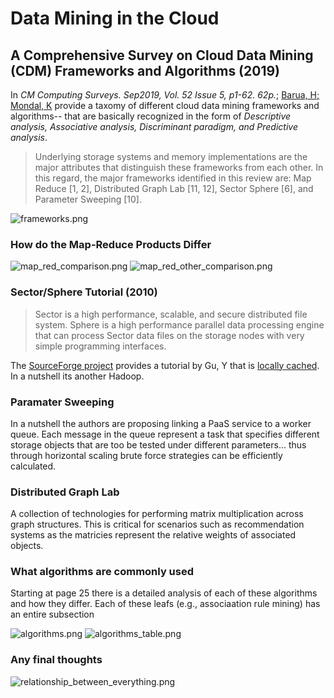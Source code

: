 # Data Mining in the Cloud

## A Comprehensive Survey on Cloud Data Mining (CDM) Frameworks and Algorithms (2019)

In _CM Computing Surveys. Sep2019, Vol. 52 Issue 5, p1-62. 62p._; [Barua, H; Mondal, K](Survey_CloudMining_Frameworks.pdf) provide a taxomy of different cloud data mining frameworks and algorithms-- that are basically recognized in the form of _Descriptive analysis, Associative analysis, Discriminant paradigm, and Predictive analysis_.

> Underlying storage systems and memory implementations are the major attributes that distinguish these frameworks from each other. In this regard, the major frameworks identified in this review are: Map Reduce [1, 2], Distributed Graph Lab [11, 12], Sector Sphere [6], and Parameter Sweeping [10].

![frameworks.png](frameworks.png)

### How do the Map-Reduce Products Differ

![map_red_comparison.png](map_red_comparison.png)
![map_red_other_comparison.png](map_red_other_comparison.png)

### Sector/Sphere Tutorial (2010)

> Sector is a high performance, scalable, and secure distributed file system. Sphere is a high performance parallel data processing engine that can process Sector data files on the storage nodes with very simple programming interfaces.

The [SourceForge project](http://sector.sourceforge.net/) provides a tutorial by Gu, Y that is [locally cached](Sector-cloudcom-tutorial.pdf).  In a nutshell its another Hadoop.

### Paramater Sweeping

In a nutshell the authors are proposing linking a PaaS service to a worker queue.  Each message in the queue represent a task that specifies different storage objects that are too be tested under different parameters... thus through horizontal scaling brute force strategies can be efficiently calculated.

### Distributed Graph Lab

A collection of technologies for performing matrix multiplication across graph structures.  This is critical for scenarios such as recommendation systems as the matricies represent the relative weights of associated objects.

### What algorithms are commonly used

Starting at page 25 there is a detailed analysis of each of these algorithms and how they differ.  Each of these leafs (e.g., associaation rule mining) has an entire subsection

![algorithms.png](algorithms.png)
![algorithms_table.png](algorithms_table.png)

### Any final thoughts

![relationship_between_everything.png](relationship_between_everything.png)
